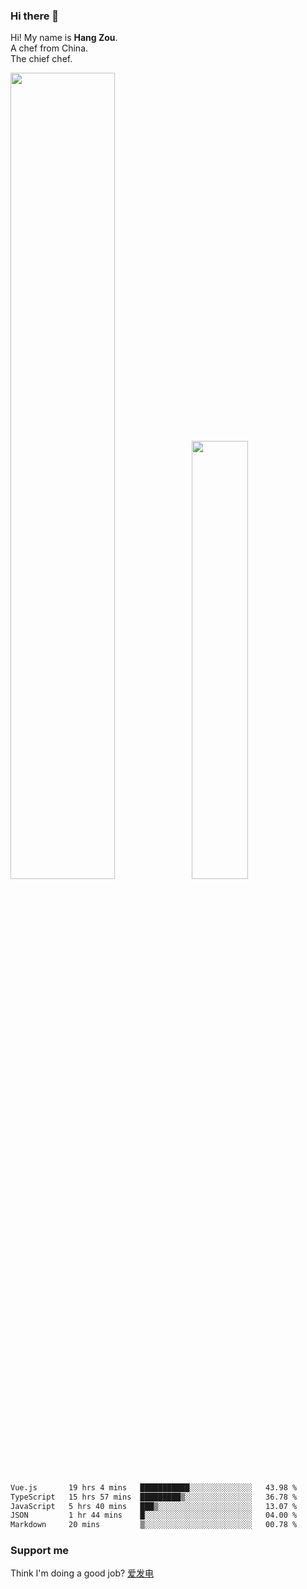 ### Hi there 👋

Hi! My name is **Hang Zou**.  
A chef from China.  
The chief chef.

<img align="" width="57.5%" src="https://github-readme-stats.vercel.app/api?username=zouhangwithsweet&hide_title=true&hide_border=true&show_icons=true&include_all_commits=true&line_height=21" /><img align="" width="42.4%" src="https://github-readme-stats.vercel.app/api/top-langs/?username=zouhangwithsweet&hide_title=true&hide_border=true&layout=compact" />

<!--START_SECTION:waka-->

```txt
Vue.js       19 hrs 4 mins   ███████████░░░░░░░░░░░░░░   43.98 %
TypeScript   15 hrs 57 mins  █████████▒░░░░░░░░░░░░░░░   36.78 %
JavaScript   5 hrs 40 mins   ███▒░░░░░░░░░░░░░░░░░░░░░   13.07 %
JSON         1 hr 44 mins    █░░░░░░░░░░░░░░░░░░░░░░░░   04.00 %
Markdown     20 mins         ▒░░░░░░░░░░░░░░░░░░░░░░░░   00.78 %
```

<!--END_SECTION:waka-->

### Support me

Think I'm doing a good job? [爱发电](https://afdian.net/@zouhangsweet)
